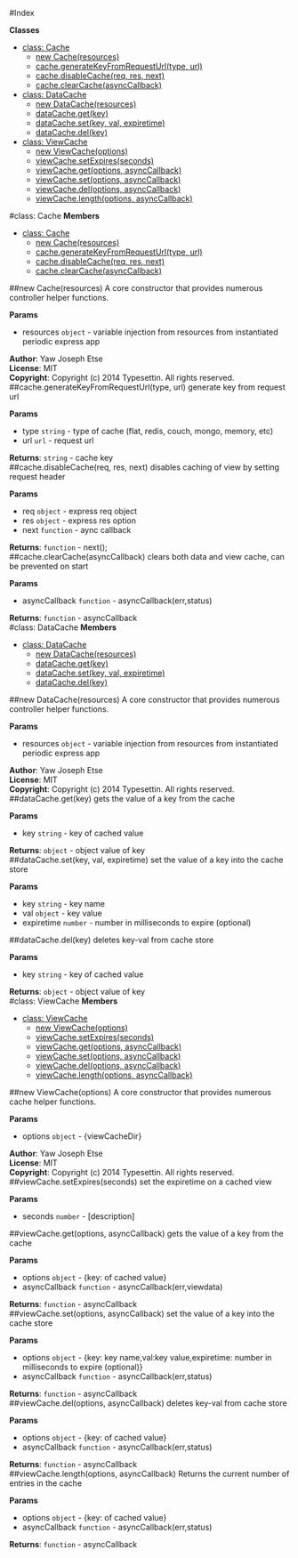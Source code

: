 #Index

**Classes**

* [class: Cache](#Cache)
  * [new Cache(resources)](#new_Cache)
  * [cache.generateKeyFromRequestUrl(type, url)](#Cache#generateKeyFromRequestUrl)
  * [cache.disableCache(req, res, next)](#Cache#disableCache)
  * [cache.clearCache(asyncCallback)](#Cache#clearCache)
* [class: DataCache](#DataCache)
  * [new DataCache(resources)](#new_DataCache)
  * [dataCache.get(key)](#DataCache#get)
  * [dataCache.set(key, val, expiretime)](#DataCache#set)
  * [dataCache.del(key)](#DataCache#del)
* [class: ViewCache](#ViewCache)
  * [new ViewCache(options)](#new_ViewCache)
  * [viewCache.setExpires(seconds)](#ViewCache#setExpires)
  * [viewCache.get(options, asyncCallback)](#ViewCache#get)
  * [viewCache.set(options, asyncCallback)](#ViewCache#set)
  * [viewCache.del(options, asyncCallback)](#ViewCache#del)
  * [viewCache.length(options, asyncCallback)](#ViewCache#length)
 
<a name="Cache"></a>
#class: Cache
**Members**

* [class: Cache](#Cache)
  * [new Cache(resources)](#new_Cache)
  * [cache.generateKeyFromRequestUrl(type, url)](#Cache#generateKeyFromRequestUrl)
  * [cache.disableCache(req, res, next)](#Cache#disableCache)
  * [cache.clearCache(asyncCallback)](#Cache#clearCache)

<a name="new_Cache"></a>
##new Cache(resources)
A core constructor that provides numerous controller helper functions.

**Params**

- resources `object` - variable injection from resources from instantiated periodic express app  

**Author**: Yaw Joseph Etse  
**License**: MIT  
**Copyright**: Copyright (c) 2014 Typesettin. All rights reserved.  
<a name="Cache#generateKeyFromRequestUrl"></a>
##cache.generateKeyFromRequestUrl(type, url)
generate key from request url

**Params**

- type `string` - type of cache (flat, redis, couch, mongo, memory, etc)  
- url `url` - request url  

**Returns**: `string` - cache key  
<a name="Cache#disableCache"></a>
##cache.disableCache(req, res, next)
disables caching of view by setting request header

**Params**

- req `object` - express req object  
- res `object` - express res option  
- next `function` - aync callback  

**Returns**: `function` - next();  
<a name="Cache#clearCache"></a>
##cache.clearCache(asyncCallback)
clears both data and view cache, can be prevented on start

**Params**

- asyncCallback `function` - asyncCallback(err,status)  

**Returns**: `function` - asyncCallback  
<a name="DataCache"></a>
#class: DataCache
**Members**

* [class: DataCache](#DataCache)
  * [new DataCache(resources)](#new_DataCache)
  * [dataCache.get(key)](#DataCache#get)
  * [dataCache.set(key, val, expiretime)](#DataCache#set)
  * [dataCache.del(key)](#DataCache#del)

<a name="new_DataCache"></a>
##new DataCache(resources)
A core constructor that provides numerous controller helper functions.

**Params**

- resources `object` - variable injection from resources from instantiated periodic express app  

**Author**: Yaw Joseph Etse  
**License**: MIT  
**Copyright**: Copyright (c) 2014 Typesettin. All rights reserved.  
<a name="DataCache#get"></a>
##dataCache.get(key)
gets the value of a key from the cache

**Params**

- key `string` - key of cached value  

**Returns**: `object` - object value of key  
<a name="DataCache#set"></a>
##dataCache.set(key, val, expiretime)
set the value of a key into the cache store

**Params**

- key `string` - key name  
- val `object` - key value  
- expiretime `number` - number in milliseconds to expire (optional)  

<a name="DataCache#del"></a>
##dataCache.del(key)
deletes key-val from cache store

**Params**

- key `string` - key of cached value  

**Returns**: `object` - object value of key  
<a name="ViewCache"></a>
#class: ViewCache
**Members**

* [class: ViewCache](#ViewCache)
  * [new ViewCache(options)](#new_ViewCache)
  * [viewCache.setExpires(seconds)](#ViewCache#setExpires)
  * [viewCache.get(options, asyncCallback)](#ViewCache#get)
  * [viewCache.set(options, asyncCallback)](#ViewCache#set)
  * [viewCache.del(options, asyncCallback)](#ViewCache#del)
  * [viewCache.length(options, asyncCallback)](#ViewCache#length)

<a name="new_ViewCache"></a>
##new ViewCache(options)
A core constructor that provides numerous cache helper functions.

**Params**

- options `object` - {viewCacheDir}  

**Author**: Yaw Joseph Etse  
**License**: MIT  
**Copyright**: Copyright (c) 2014 Typesettin. All rights reserved.  
<a name="ViewCache#setExpires"></a>
##viewCache.setExpires(seconds)
set the expiretime on a cached view

**Params**

- seconds `number` - [description]  

<a name="ViewCache#get"></a>
##viewCache.get(options, asyncCallback)
gets the value of a key from the cache

**Params**

- options `object` - {key: of cached value}  
- asyncCallback `function` - asyncCallback(err,viewdata)  

**Returns**: `function` - asyncCallback  
<a name="ViewCache#set"></a>
##viewCache.set(options, asyncCallback)
set the value of a key into the cache store

**Params**

- options `object` - {key: key name,val:key value,expiretime: number in milliseconds to expire (optional)}  
- asyncCallback `function` - asyncCallback(err,status)  

**Returns**: `function` - asyncCallback  
<a name="ViewCache#del"></a>
##viewCache.del(options, asyncCallback)
deletes key-val from cache store

**Params**

- options `object` - {key: of cached value}  
- asyncCallback `function` - asyncCallback(err,status)  

**Returns**: `function` - asyncCallback  
<a name="ViewCache#length"></a>
##viewCache.length(options, asyncCallback)
Returns the current number of entries in the cache

**Params**

- options `object` - {key: of cached value}  
- asyncCallback `function` - asyncCallback(err,status)  

**Returns**: `function` - asyncCallback  
